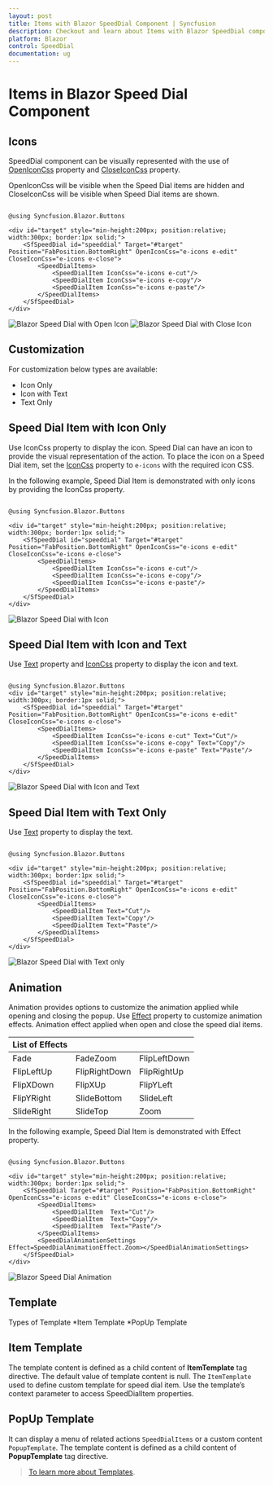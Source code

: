 ```yaml
---
layout: post
title: Items with Blazor SpeedDial Component | Syncfusion
description: Checkout and learn about Items with Blazor SpeedDial component in Blazor Server App and Blazor WebAssembly App.
platform: Blazor
control: SpeedDial
documentation: ug
---
```


# Items in Blazor Speed Dial Component

## Icons

SpeedDial component can be visually represented with the use of [OpenIconCss](https://help.syncfusion.com/cr/blazor/Syncfusion.Blazor.Buttons.SfSpeedDial.html#Syncfusion_Blazor_Buttons_SfSpeedDial_OpenIconCss) property and [CloseIconCss](https://help.syncfusion.com/cr/blazor/Syncfusion.Blazor.Buttons.SfSpeedDial.html#Syncfusion_Blazor_Buttons_SfSpeedDial_CloseIconCss) property.

OpenIconCss will be visible when the Speed Dial items are hidden and CloseIconCss will be visible when Speed Dial items are shown.

```cshtml

@using Syncfusion.Blazor.Buttons

<div id="target" style="min-height:200px; position:relative; width:300px; border:1px solid;">
    <SfSpeedDial id="speeddial" Target="#target" Position="FabPosition.BottomRight" OpenIconCss="e-icons e-edit" CloseIconCss="e-icons e-close">
        <SpeedDialItems>
            <SpeedDialItem IconCss="e-icons e-cut"/>
            <SpeedDialItem IconCss="e-icons e-copy"/>
            <SpeedDialItem IconCss="e-icons e-paste"/>
        </SpeedDialItems>
    </SfSpeedDial>
</div>

```

![Blazor Speed Dial with Open Icon](./images/OpenIcon.png)
![Blazor Speed Dial with Close Icon](./images/SDItemonly.png)

## Customization

For customization below types are available:

* Icon Only
* Icon with Text
* Text Only

## Speed Dial Item with Icon Only

Use IconCss property to display the icon. Speed Dial can have an icon to provide the visual representation of the action. To place the icon on a Speed Dial item, set the [IconCss](https://help.syncfusion.com/cr/blazor/Syncfusion.Blazor.Buttons.SpeedDialItem.html#Syncfusion_Blazor_Buttons_SpeedDialItem_IconCss) property to `e-icons` with the required icon CSS.

In the following example, Speed Dial Item is demonstrated with only icons by providing the IconCss property.

```cshtml

@using Syncfusion.Blazor.Buttons

<div id="target" style="min-height:200px; position:relative; width:300px; border:1px solid;">
    <SfSpeedDial id="speeddial" Target="#target" Position="FabPosition.BottomRight" OpenIconCss="e-icons e-edit" CloseIconCss="e-icons e-close">
        <SpeedDialItems>
            <SpeedDialItem IconCss="e-icons e-cut"/>
            <SpeedDialItem IconCss="e-icons e-copy"/>
            <SpeedDialItem IconCss="e-icons e-paste"/>
        </SpeedDialItems>
    </SfSpeedDial>
</div>

```

![Blazor Speed Dial with Icon](./images/SDItemonly.png)

## Speed Dial Item with Icon and Text

Use [Text](https://help.syncfusion.com/cr/blazor/Syncfusion.Blazor.Buttons.SpeedDialItem.html#Syncfusion_Blazor_Buttons_SpeedDialItem_Text) property and [IconCss](https://help.syncfusion.com/cr/blazor/Syncfusion.Blazor.Buttons.SpeedDialItem.html#Syncfusion_Blazor_Buttons_SpeedDialItem_IconCss) property to display the icon and text.

```cshtml

@using Syncfusion.Blazor.Buttons
<div id="target" style="min-height:200px; position:relative; width:300px; border:1px solid;">
    <SfSpeedDial id="speeddial" Target="#target" Position="FabPosition.BottomRight" OpenIconCss="e-icons e-edit" CloseIconCss="e-icons e-close">
        <SpeedDialItems>
            <SpeedDialItem IconCss="e-icons e-cut" Text="Cut"/>
            <SpeedDialItem IconCss="e-icons e-copy" Text="Copy"/>
            <SpeedDialItem IconCss="e-icons e-paste" Text="Paste"/>
        </SpeedDialItems>
    </SfSpeedDial>
</div>

```

![Blazor Speed Dial with Icon and Text](./images/SDItemwithtext.png)

## Speed Dial Item with Text Only

Use [Text](https://help.syncfusion.com/cr/blazor/Syncfusion.Blazor.Buttons.SpeedDialItem.html#Syncfusion_Blazor_Buttons_SpeedDialItem_Text) property to display the text.

```cshtml

@using Syncfusion.Blazor.Buttons

<div id="target" style="min-height:200px; position:relative; width:300px; border:1px solid;">
    <SfSpeedDial id="speeddial" Target="#target" Position="FabPosition.BottomRight" OpenIconCss="e-icons e-edit" CloseIconCss="e-icons e-close">
        <SpeedDialItems>
            <SpeedDialItem Text="Cut"/>
            <SpeedDialItem Text="Copy"/>
            <SpeedDialItem Text="Paste"/>
        </SpeedDialItems>
    </SfSpeedDial>
</div>

```

![Blazor Speed Dial with Text only](./images/SDTextonly.png)

## Animation

Animation provides options to customize the animation applied while opening and closing the popup. Use [Effect](https://help.syncfusion.com/cr/blazor/Syncfusion.Blazor.Buttons.SpeedDialAnimationSettings.html#Syncfusion_Blazor_Buttons_SpeedDialAnimationSettings_Effect) property to customize animation effects. Animation effect applied when open and close the speed dial items.

| List of Effects |  |  | 
| --- | --- | --- | 
| Fade | FadeZoom | FlipLeftDown | 
| FlipLeftUp | FlipRightDown| FlipRightUp|
| FlipXDown | FlipXUp | FlipYLeft |
| FlipYRight | SlideBottom | SlideLeft |
| SlideRight | SlideTop | Zoom |

In the following example, Speed Dial Item is demonstrated with Effect property.

```cshtml

@using Syncfusion.Blazor.Buttons

<div id="target" style="min-height:200px; position:relative; width:300px; border:1px solid;">
    <SfSpeedDial Target="#target" Position="FabPosition.BottomRight" OpenIconCss="e-icons e-edit" CloseIconCss="e-icons e-close">
        <SpeedDialItems>
            <SpeedDialItem  Text="Cut"/>
            <SpeedDialItem  Text="Copy"/>
            <SpeedDialItem  Text="Paste"/>
        </SpeedDialItems>
        <SpeedDialAnimationSettings Effect=SpeedDialAnimationEffect.Zoom></SpeedDialAnimationSettings>
    </SfSpeedDial>
</div>

```

![Blazor Speed Dial Animation](./images/Animation.png)

## Template

Types of Template
*Item Template
*PopUp Template

## Item Template

The template content is defined as a child content of <b>ItemTemplate</b> tag directive. The default value of template content is null. The `ItemTemplate` used to define custom template for speed dial item. Use the template’s context parameter to access SpeedDialItem properties.

## PopUp Template

It can display a menu of related actions `SpeedDialItems` or a custom content `PopupTemplate`. The template content is defined as a child content of <b>PopupTemplate</b> tag directive.

> [To learn more about Templates](https://blazor.syncfusion.com/documentation/speeddial/template).